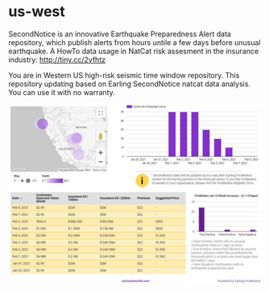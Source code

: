 # us-west
SecondNotice is an innovative Earthquake Preparedness Alert data repository, which publish alerts from hours untile a few days before unusual earthquake. A HowTo data usage in NatCat risk assesment in the insurance industry: 
http://tiny.cc/2vfhtz

You are in Western US high-risk seismic time window repository. This repository updating based on Earling SecondNotice natcat data analysis.
You can use it with no warranty.

![Earling SecondNotice Open Dashboard](https://github.com/earling/us-west/blob/main/secondnotice-parametric-dashboard.JPG?raw=true)
